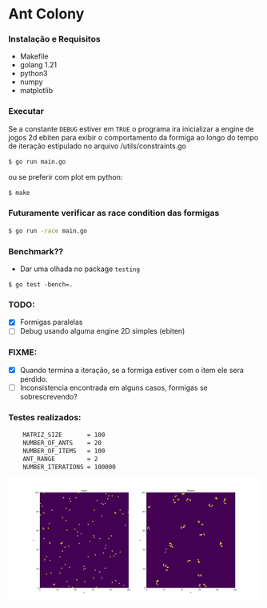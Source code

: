 # Ant Colony

### Instalação e Requisitos

- Makefile
- golang 1.21
- python3
- numpy
- matplotlib


### Executar

Se a constante `DEBUG` estiver em `TRUE` o programa ira inicializar a engine de jogos 2d ebiten para exibir o comportamento da formiga ao longo do tempo de iteração estipulado no arquivo /utils/constraints.go

```bash
$ go run main.go
```

ou se preferir com plot em python:

```bash
$ make
```

### Futuramente verificar as race condition das formigas

```bash
$ go run -race main.go
```


### Benchmark??

- Dar uma olhada no package `testing`

```
$ go test -bench=.
```



### TODO:

- [x] Formigas paralelas
- [ ] Debug usando alguma engine 2D simples (ebiten)
### FIXME:

- [x] Quando termina a iteração, se a formiga estiver com o item ele sera perdido. 
- [ ] Inconsistencia encontrada em alguns casos, formigas se sobrescrevendo?

### Testes realizados:

```text
    MATRIZ_SIZE       = 100
	NUMBER_OF_ANTS    = 20
	NUMBER_OF_ITEMS   = 100
	ANT_RANGE         = 2
	NUMBER_ITERATIONS = 100000
```

![plot](./docs/Figure_1.png)

